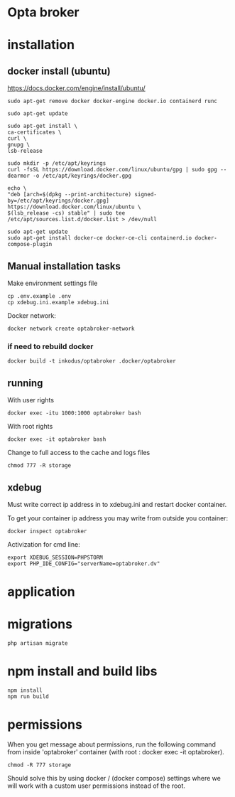 # Opta broker

# installation

## docker install (ubuntu)

https://docs.docker.com/engine/install/ubuntu/

    sudo apt-get remove docker docker-engine docker.io containerd runc

    sudo apt-get update

    sudo apt-get install \
    ca-certificates \
    curl \
    gnupg \
    lsb-release
    
    sudo mkdir -p /etc/apt/keyrings
    curl -fsSL https://download.docker.com/linux/ubuntu/gpg | sudo gpg --dearmor -o /etc/apt/keyrings/docker.gpg

    echo \
    "deb [arch=$(dpkg --print-architecture) signed-by=/etc/apt/keyrings/docker.gpg] https://download.docker.com/linux/ubuntu \
    $(lsb_release -cs) stable" | sudo tee /etc/apt/sources.list.d/docker.list > /dev/null
    
    sudo apt-get update
    sudo apt-get install docker-ce docker-ce-cli containerd.io docker-compose-plugin

## Manual installation tasks 

Make environment settings file

    cp .env.example .env
    cp xdebug.ini.example xdebug.ini

Docker network:

    docker network create optabroker-network

### if need to rebuild docker

    docker build -t inkodus/optabroker .docker/optabroker

## running

With user rights

    docker exec -itu 1000:1000 optabroker bash

With root rights

    docker exec -it optabroker bash

Change to full access to the cache and logs files 

    chmod 777 -R storage

## xdebug

Must write correct ip address in to xdebug.ini and restart docker container.

To get your container ip address you may write from outside you container:

    docker inspect optabroker

Activization for cmd line:

    export XDEBUG_SESSION=PHPSTORM
    export PHP_IDE_CONFIG="serverName=optabroker.dv"


# application

# migrations

    php artisan migrate

# npm install and build libs

    npm install 
    npm run build

# permissions

When you get message about permissions, run the following command from inside 'optabroker' container (with root : docker exec -it optabroker). 

    chmod -R 777 storage 
    
Should solve this by using docker / (docker compose) settings where we will work with a custom user permissions instead of the root.


